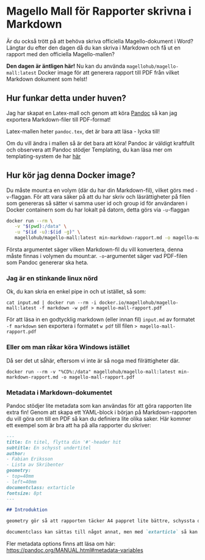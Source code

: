 # Magello Mall för Rapporter skrivna i Markdown

Är du också trött på att behöva skriva officiella Magello-dokument i Word? Längtar du efter den dagen då du kan skriva
i Markdown och få ut en rapport med den officiella Magello-mallen?

**Den dagen är äntligen här!** Nu kan du använda `magellohub/magello-mall:latest` Docker image för att generera rapport 
till PDF från vilket Markdown dokument som helst!

## Hur funkar detta under huven?

Jag har skapat en Latex-mall och genom att köra [Pandoc](https://pandoc.org/) så kan jag exportera Markdown-filer till
PDF-format!

Latex-mallen heter `pandoc.tex`, det är bara att läsa - lycka till!

Om du vill ändra i mallen så är det bara att köra! Pandoc är väldigt kraftfullt och observera att Pandoc stödjer
Templating, du kan läsa mer om templating-system de har [här](https://pandoc.org/MANUAL.html#templates)

## Hur kör jag denna Docker image?

Du måste mount:a en volym (där du har din Markdown-fil), vilket görs med `-v`-flaggan. För att vara säker på att du har
skriv och läsrättigheter på filen som genereras så sätter vi samma user id och group id för användaren i Docker 
containern som du har lokalt på datorn, detta görs via `-u`-flaggan

```bash
docker run --rm \
   -v "$(pwd):/data" \
   -u "$(id -u):$(id -g)" \
   magellohub/magello-mall:latest min-markdown-rapport.md -o magello-mall-rapport.pdf
```

Första argumentet säger vilken Markdown-fil du vill konvertera, denna måste finnas i volymen du mount:ar. 
`-o`-argumentet säger vad PDF-filen som Pandoc genererar ska heta.

### Jag är en stinkande linux nörd
Ok, du kan skria en enkel pipe in och ut istället, så som:
```console
cat input.md | docker run --rm -i docker.io/magellohub/magello-mall:latest -f markdown -w pdf > magello-mall-rapport.pdf
```

För att läsa in en godtycklig markdown (eller innan fil) `input.md` av formatet `-f markdown` sen exportera i formatet `w pdf` till filen `> magello-mall-rapport.pdf`

### Eller om man råkar köra Windows istället
Då ser det ut såhär, eftersom vi inte är så noga med filrättigheter där.

```console
docker run --rm -v "%CD%:/data" magellohub/magello-mall:latest min-markdown-rapport.md -o magello-mall-rapport.pdf
```

### Metadata i Markdown-dokumentet

Pandoc stödjer lite metadata som kan användas för att göra rapporten lite extra fin! Genom att skapa ett YAML-block i
början på Markdown-rapporten du vill göra om till en PDF så kan du definiera lite olika saker. Här kommer ett exempel
som är bra att ha på alla rapporter du skriver:

```markdown
---
title: En titel, flytta din '#'-header hit
subtitle: En schysst undertitel
author:
- Fabian Eriksson
- Lista av Skribenter
geometry:
- top=40mm
- left=40mm
documentclass: extarticle
fontsize: 8pt
---

## Introduktion

geometry gör så att rapporten täcker A4 pappret lite bättre, schyssta default-värden!

documentclass kan sättas till något annat, men med `extarticle` så kan du sätta fontsize mellan 8-24pt
```

Fler metadata options finns att läsa om här: https://pandoc.org/MANUAL.html#metadata-variables
